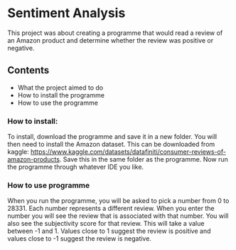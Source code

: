 # Sentiment Analysis

This project was about creating a programme that would read a review of an Amazon product and determine whether the review was positive or negative. 

## Contents
* What the project aimed to do
* How to install the programme
* How to use the programme

### How to install:
To install, download the programme and save it in a new folder. You will then need to install the Amazon dataset. This can be downloaded from kaggle: <https://www.kaggle.com/datasets/datafiniti/consumer-reviews-of-amazon-products>. Save this in the same folder as the programme. Now run the programme through whatever IDE you like. 

### How to use programme
When you run the programme, you will be asked to pick a number from 0 to 28331. Each number represents a different review. When you enter the number you will see the review that is associated with that number. You will also see the subjectivity score for that review. This will take a value between -1 and 1. Values close to 1 suggest the review is positive and values close to -1 suggest the review is negative. 
